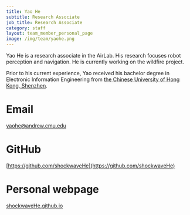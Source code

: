 ```yaml
---
title: Yao He
subtitle: Research Associate
job_title: Research Associate
category: staff
layout: team_member_personal_page
image: /img/team/yaohe.png
---
```


Yao He is a research associate in the AirLab. His research focuses robot perception and navigation. He is currently working on the wildfire project.

Prior to his current experience, Yao received his bachelor degree in Electronic Information Engineering from [the Chinese University of Hong Kong, Shenzhen](https://www.cuhk.edu.cn/en).

# Email #
[yaohe@andrew.cmu.edu](yaohe@andrew.cmu.edu)

# GitHub #
[https://github.com/shockwaveHe](https://github.com/shockwaveHe)
# Personal webpage #
[shockwaveHe.github.io](shockwaveHe.github.io)